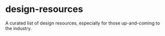 # design-resources
A curated list of design resources, especially for those up-and-coming to the industry.
